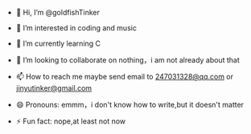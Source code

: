 - 👋 Hi, I’m @goldfishTinker
- 👀 I’m interested in coding and music
- 🌱 I’m currently learning C
- 💞️ I’m looking to collaborate on nothing，i am not already about that

- 📫 How to reach me  maybe send email to 247031328@qq.com or jinyutinker@gmail.com
- 😄 Pronouns: emmm，i don't know how to write,but it doesn't matter
- ⚡ Fun fact: nope,at least not now

<!---
goldfishTinker/goldfishTinker is a ✨ special ✨ repository because its `README.md` (this file) appears on your GitHub profile.
You can click the Preview link to take a look at your changes.
--->
